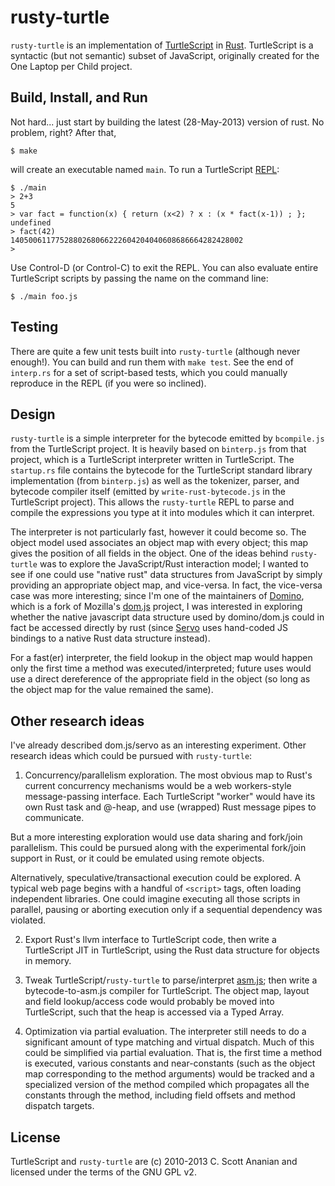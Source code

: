 # rusty-turtle

`rusty-turtle` is an implementation of
[TurtleScript](https://github.com/cscott/turtlescript) in
[Rust](http://www.rust-lang.org/).  TurtleScript is a syntactic
(but not semantic) subset of JavaScript, originally created for
the One Laptop per Child project.

## Build, Install, and Run

Not hard... just start by building the latest (28-May-2013) version of rust.
No problem, right?  After that,
```
$ make
```
will create an executable named `main`.  To run a TurtleScript
[REPL](http://en.wikipedia.org/wiki/Read%E2%80%93eval%E2%80%93print_loop):
```
$ ./main
> 2+3
5
> var fact = function(x) { return (x<2) ? x : (x * fact(x-1)) ; };
undefined
> fact(42)
1405006117752880268066222604204040608686664282428002
>
```
Use Control-D (or Control-C) to exit the REPL.  You can also evaluate entire
TurtleScript scripts by passing the name on the command line:
```
$ ./main foo.js
```

## Testing
There are quite a few unit tests built into `rusty-turtle` (although never
enough!).  You can build and run them with `make test`.  See the end of
`interp.rs` for a set of script-based tests, which you could manually
reproduce in the REPL (if you were so inclined).

## Design
`rusty-turtle` is a simple interpreter for the bytecode emitted by
`bcompile.js` from the TurtleScript project.  It is heavily based on
`binterp.js` from that project, which is a TurtleScript interpreter written
in TurtleScript.  The `startup.rs` file contains the bytecode for the
TurtleScript standard library implementation (from `binterp.js`) as
well as the tokenizer, parser, and bytecode compiler itself (emitted
by `write-rust-bytecode.js` in the TurtleScript project).  This allows
the `rusty-turtle` REPL to parse and compile the expressions you type
at it into modules which it can interpret.

The interpreter is not particularly fast, however it could become so.
The object model used associates an object map with every object; this
map gives the position of all fields in the object.  One of the ideas
behind `rusty-turtle` was to explore the JavaScript/Rust interaction
model; I wanted to see if one could use "native rust" data structures
from JavaScript by simply providing an appropriate object map, and
vice-versa.  In fact, the vice-versa case was more interesting;
since I'm one of the maintainers of
[Domino](https://github.com/fgnass/domino), which is a fork of
Mozilla's [dom.js](https://github.com/andreasgal/dom.js) project,
I was interested in exploring whether the native javascript
data structure used by domino/dom.js could in fact be accessed
directly by rust (since [Servo](https://github.com/mozilla/servo)
uses hand-coded JS bindings to a native Rust data structure instead).

For a fast(er) interpreter, the field lookup in the object map would
happen only the first time a method was executed/interpreted; future
uses would use a direct dereference of the appropriate field in the
object (so long as the object map for the value remained the same).

## Other research ideas

I've already described dom.js/servo as an interesting experiment.  Other
research ideas which could be pursued with `rusty-turtle`:

1. Concurrency/parallelism exploration.  The most obvious map to Rust's
current concurrency mechanisms would be a web workers-style message-passing
interface.  Each TurtleScript "worker" would have its own Rust task and
@-heap, and use (wrapped) Rust message pipes to communicate.

But a more interesting exploration would use data sharing and fork/join
parallelism.  This could be pursued along with the experimental
fork/join support in Rust, or it could be emulated using remote objects.

Alternatively, speculative/transactional execution could be explored.
A typical web page begins with a handful of `<script>` tags, often
loading independent libraries.  One could imagine executing all those
scripts in parallel, pausing or aborting execution only if a sequential
dependency was violated.

2. Export Rust's llvm interface to TurtleScript code, then write a TurtleScript
JIT in TurtleScript, using the Rust data structure for objects in memory.

3. Tweak TurtleScript/`rusty-turtle` to parse/interpret
[asm.js](http://asmjs.org/); then write a bytecode-to-asm.js compiler
for TurtleScript.  The object map, layout and field lookup/access code
would probably be moved into TurtleScript, such that the heap is
accessed via a Typed Array.

4. Optimization via partial evaluation.  The interpreter still needs
to do a significant amount of type matching and virtual dispatch.
Much of this could be simplified via partial evaluation.  That is,
the first time a method is executed, various constants and near-constants
(such as the object map corresponding to the method arguments) would
be tracked and a specialized version of the method compiled which
propagates all the constants through the method, including field offsets
and method dispatch targets.

## License

TurtleScript and `rusty-turtle` are (c) 2010-2013 C. Scott Ananian and
licensed under the terms of the GNU GPL v2.
